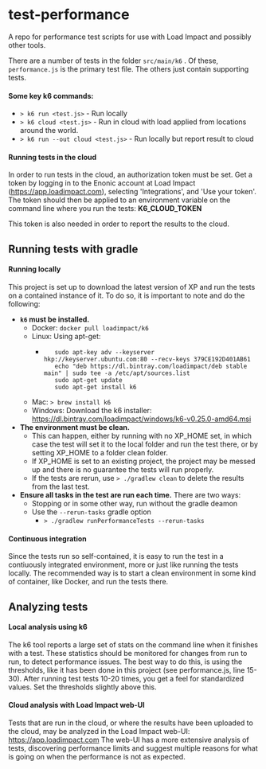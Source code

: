 # test-performance

A repo for performance test scripts for use with Load Impact and possibly other tools.

There are a number of tests in the folder `src/main/k6` . Of these, `performance.js` is the primary test file.  The others just contain supporting tests.

#### Some key k6 commands:

 - `> k6 run <test.js>` - Run locally
 - `> k6 cloud <test.js>` - Run in cloud with load applied from locations around the world.
 - `> k6 run --out cloud <test.js>` - Run locally but report result to cloud
 
#### Running tests in the cloud

In order to run tests in the cloud, an authorization token must be set.
Get a token by logging in to the Enonic account at Load Impact (https://app.loadimpact.com), selecting 'Integrations', and 'Use your token'.
The token should then be applied to an environment variable on the command line where you run the tests: **K6_CLOUD_TOKEN**

This token is also needed in order to report the results to the cloud.

## Running tests with gradle

#### Running locally

This project is set up to download the latest version of XP and run the tests on a contained instance of it.  To do so, it is important to note and do the following:

* **`k6` must be installed.**
  * Docker: `docker pull loadimpact/k6`
  * Linux: Using apt-get:
    * ```
         sudo apt-key adv --keyserver hkp://keyserver.ubuntu.com:80 --recv-keys 379CE192D401AB61
         echo "deb https://dl.bintray.com/loadimpact/deb stable main" | sudo tee -a /etc/apt/sources.list
         sudo apt-get update
         sudo apt-get install k6
      ```
  * Mac: `> brew install k6`
  * Windows: Download the k6 installer: https://dl.bintray.com/loadimpact/windows/k6-v0.25.0-amd64.msi
* **The environment must be clean.**
  * This can happen, either by running with no XP_HOME set, in which case the test will set it to the local folder and run the test there, or by setting XP_HOME to a folder clean folder.
  * If XP_HOME is set to an existing project, the project may be messed up and there is no guarantee the tests will run properly.
  * If the tests are rerun, use `> ./gradlew clean` to delete the results from the last test.
* **Ensure all tasks in the test are run each time.**  There are two ways:
  * Stopping or in some other way, run without the gradle deamon
  * Use the `--rerun-tasks` gradle option 
    * `> ./gradlew runPerformanceTests --rerun-tasks`
 
#### Continuous integration

Since the tests run so self-contained, it is easy to run the test in a contiuously integrated environment, more or just like running the tests locally.
The recommended way is to start a clean environment in some kind of container, like Docker, and run the tests there.

## Analyzing tests

#### Local analysis using k6
The k6 tool reports a large set of stats on the command line when it finishes with a test.
These statistics should be monitored for changes from run to run, to detect performance issues.
The best way to do this, is using the thresholds, like it has been done in this project (see performance.js, line 15-30).
After running test tests 10-20 times, you get a feel for standardized values.  Set the thresholds slightly above this.

#### Cloud analysis with Load Impact web-UI
Tests that are run in the cloud, or where the results have been uploaded to the cloud, may be analyzed in the Load Impact web-UI: https://app.loadimpact.com
The web-UI has a more extensive analysis of tests, discovering performance limits and suggest multiple reasons for what is going on when the performance is not as expected. 
